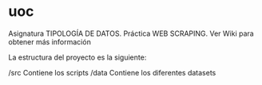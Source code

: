 # uoc
Asignatura TIPOLOGÍA DE DATOS. Práctica WEB SCRAPING. Ver Wiki para obtener más información

La estructura del proyecto es la siguiente:

/src    Contiene los scripts 
/data   Contiene los diferentes datasets
